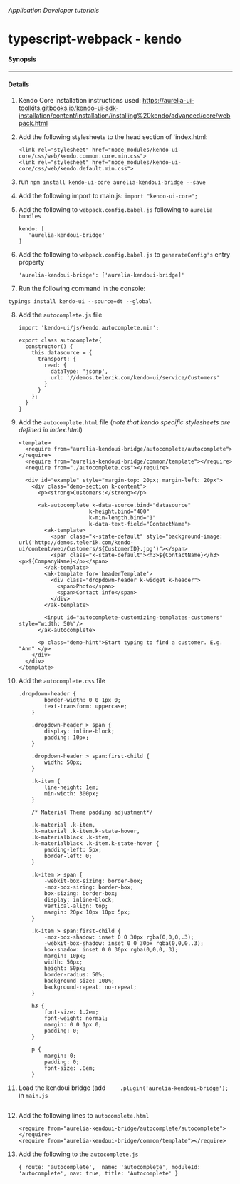 _Application Developer tutorials_
# typescript-webpack - kendo

#### Synopsis

***

#### Details

1. Kendo Core installation instructions used: https://aurelia-ui-toolkits.gitbooks.io/kendo-ui-sdk-installation/content/installation/installing%20kendo/advanced/core/webpack.html

2. Add the following stylesheets to the head section of `index.html:
    ```
    <link rel="stylesheet" href="node_modules/kendo-ui-core/css/web/kendo.common.core.min.css">
    <link rel="stylesheet" href="node_modules/kendo-ui-core/css/web/kendo.default.min.css">
    ```
3. run `npm install kendo-ui-core aurelia-kendoui-bridge --save`

4. Add the following import to main.js: `import "kendo-ui-core";`

5. Add the following to `webpack.config.babel.js` following to `aurelia bundles`
    ```
    kendo: [
       'aurelia-kendoui-bridge'
    ]
    ```

6. Add the following to `webpack.config.babel.js` to `generateConfig's` entry property
    ```
    'aurelia-kendoui-bridge': ['aurelia-kendoui-bridge]'
    ````
    
7. Run the following command in the console:
 ```
 typings install kendo-ui --source=dt --global
 ```
    
8. Add the `autocomplete.js` file
    ```
    import 'kendo-ui/js/kendo.autocomplete.min';

    export class autocomplete{
      constructor() {
        this.datasource = {
          transport: {
            read: {
              dataType: 'jsonp',
              url: '//demos.telerik.com/kendo-ui/service/Customers'
            }
          }
        };
      }	
    }
    ```

9. Add the `autocomplete.html` file (_note that kendo specific stylesheets are defined in index.html_)
    ```
    <template>
      <require from="aurelia-kendoui-bridge/autocomplete/autocomplete"></require>
      <require from="aurelia-kendoui-bridge/common/template"></require>
      <require from="./autocomplete.css"></require>

      <div id="example" style="margin-top: 20px; margin-left: 20px">
        <div class="demo-section k-content">
          <p><strong>Customers:</strong></p>

          <ak-autocomplete k-data-source.bind="datasource"
                          k-height.bind="400"
                          k-min-length.bind="1"
                          k-data-text-field="ContactName">
            <ak-template>
              <span class="k-state-default" style="background-image: url('http://demos.telerik.com/kendo-ui/content/web/Customers/${CustomerID}.jpg')"></span>
              <span class="k-state-default"><h3>${ContactName}</h3><p>${CompanyName}</p></span>
            </ak-template>
            <ak-template for='headerTemplate'>
              <div class="dropdown-header k-widget k-header">
                <span>Photo</span>
                <span>Contact info</span>
              </div>
            </ak-template>

            <input id="autocomplete-customizing-templates-customers" style="width: 50%"/>
          </ak-autocomplete>

          <p class="demo-hint">Start typing to find a customer. E.g. "Ann" </p>
        </div>
      </div>
    </template>
    ```

10. Add the `autocomplete.css` file
    ```
    .dropdown-header {
            border-width: 0 0 1px 0;
            text-transform: uppercase;
        }

        .dropdown-header > span {
            display: inline-block;
            padding: 10px;
        }

        .dropdown-header > span:first-child {
            width: 50px;
        }

        .k-item {
            line-height: 1em;
            min-width: 300px;
        }

        /* Material Theme padding adjustment*/

        .k-material .k-item,
        .k-material .k-item.k-state-hover,
        .k-materialblack .k-item,
        .k-materialblack .k-item.k-state-hover {
            padding-left: 5px;
            border-left: 0;
        }

        .k-item > span {
            -webkit-box-sizing: border-box;
            -moz-box-sizing: border-box;
            box-sizing: border-box;
            display: inline-block;
            vertical-align: top;
            margin: 20px 10px 10px 5px;
        }

        .k-item > span:first-child {
            -moz-box-shadow: inset 0 0 30px rgba(0,0,0,.3);
            -webkit-box-shadow: inset 0 0 30px rgba(0,0,0,.3);
            box-shadow: inset 0 0 30px rgba(0,0,0,.3);
            margin: 10px;
            width: 50px;
            height: 50px;
            border-radius: 50%;
            background-size: 100%;
            background-repeat: no-repeat;
        }

        h3 {
            font-size: 1.2em;
            font-weight: normal;
            margin: 0 0 1px 0;
            padding: 0;
        }

        p {
            margin: 0;
            padding: 0;
            font-size: .8em;
        }

    ```

11. Load the kendoui bridge (add `    .plugin('aurelia-kendoui-bridge');` in `main.js`
    ```
    ```
12. Add the following lines to `autocomplete.html`
    ```
    <require from="aurelia-kendoui-bridge/autocomplete/autocomplete"></require>
    <require from="aurelia-kendoui-bridge/common/template"></require>  
    ```
13. Add the following to the `autocomplete.js`

    ````
    { route: 'autocomplete',  name: 'autocomplete', moduleId: 'autocomplete', nav: true, title: 'Autocomplete' }

    ````


